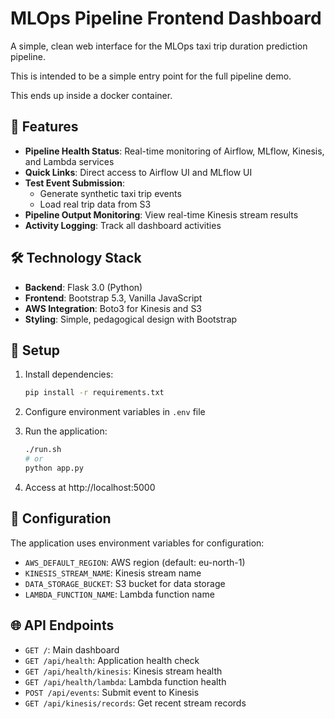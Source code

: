 # MLOps Pipeline Frontend Dashboard

A simple, clean web interface for the MLOps taxi trip duration prediction pipeline.

This is intended to be a simple entry point for the full pipeline demo.

This ends up inside a docker container.

## 📃 Features

- **Pipeline Health Status**: Real-time monitoring of Airflow, MLflow, Kinesis, and Lambda services
- **Quick Links**: Direct access to Airflow UI and MLflow UI
- **Test Event Submission**: 
  - Generate synthetic taxi trip events
  - Load real trip data from S3
- **Pipeline Output Monitoring**: View real-time Kinesis stream results
- **Activity Logging**: Track all dashboard activities

## 🛠️ Technology Stack

- **Backend**: Flask 3.0 (Python)
- **Frontend**: Bootstrap 5.3, Vanilla JavaScript
- **AWS Integration**: Boto3 for Kinesis and S3
- **Styling**: Simple, pedagogical design with Bootstrap

## 🚀 Setup

1. Install dependencies:
   ```bash
   pip install -r requirements.txt
   ```

2. Configure environment variables in `.env` file

3. Run the application:
   ```bash
   ./run.sh
   # or
   python app.py
   ```

4. Access at http://localhost:5000

## 🔧 Configuration

The application uses environment variables for configuration:

- `AWS_DEFAULT_REGION`: AWS region (default: eu-north-1)
- `KINESIS_STREAM_NAME`: Kinesis stream name
- `DATA_STORAGE_BUCKET`: S3 bucket for data storage
- `LAMBDA_FUNCTION_NAME`: Lambda function name

## 🌐 API Endpoints

- `GET /`: Main dashboard
- `GET /api/health`: Application health check
- `GET /api/health/kinesis`: Kinesis stream health
- `GET /api/health/lambda`: Lambda function health
- `POST /api/events`: Submit event to Kinesis
- `GET /api/kinesis/records`: Get recent stream records